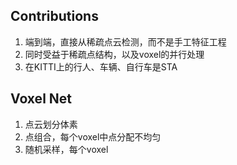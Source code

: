 ## Contributions
1. 端到端，直接从稀疏点云检测，而不是手工特征工程
2. 同时受益于稀疏点结构，以及voxel的并行处理
3. 在KITTI上的行人、车辆、自行车是STA
## Voxel Net
1. 点云划分体素
2. 点组合，每个voxel中点分配不均匀
3. 随机采样，每个voxel
